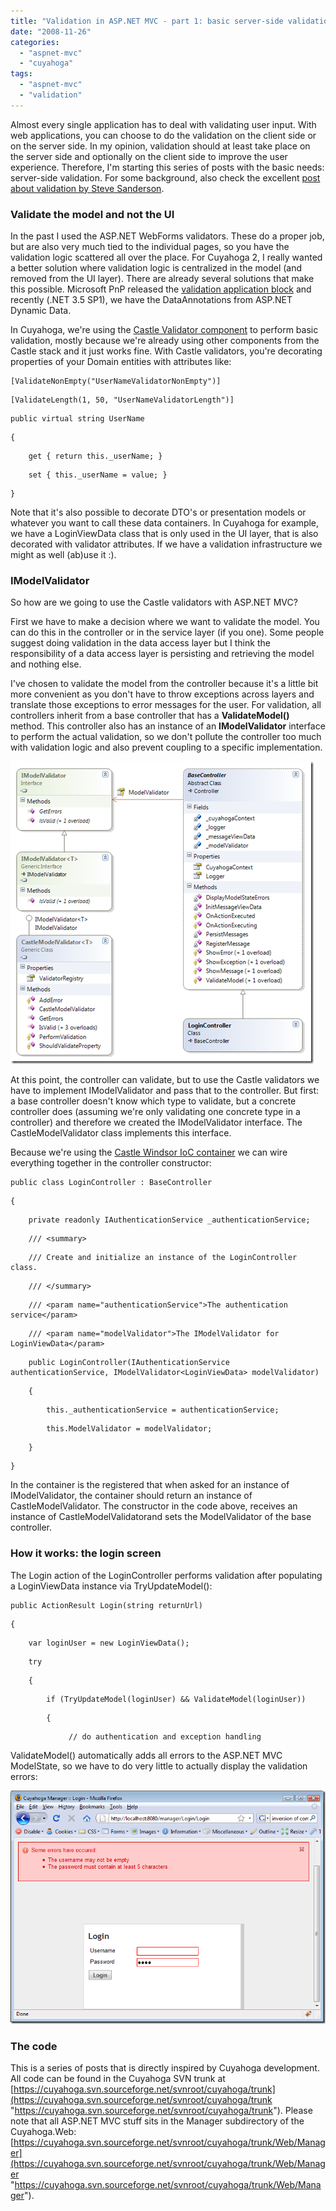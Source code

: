 ```yaml
---
title: "Validation in ASP.NET MVC - part 1: basic server-side validation"
date: "2008-11-26"
categories: 
  - "aspnet-mvc"
  - "cuyahoga"
tags: 
  - "aspnet-mvc"
  - "validation"
---
```


Almost every single application has to deal with validating user input. With web applications, you can choose to do the validation on the client side or on the server side. In my opinion, validation should at least take place on the server side and optionally on the client side to improve the user experience. Therefore, I'm starting this series of posts with the basic needs: server-side validation. For some background, also check the excellent [post about validation by Steve Sanderson](http://blog.codeville.net/2008/09/08/thoughts-on-validation-in-aspnet-mvc-applications/).

### Validate the model and not the UI

In the past I used the ASP.NET WebForms validators. These do a proper job, but are also very much tied to the individual pages, so you have the validation logic scattered all over the place. For Cuyahoga 2, I really wanted a better solution where validation logic is centralized in the model (and removed from the UI layer). There are already several solutions that make this possible. Microsoft PnP released the [validation application block](http://msdn.microsoft.com/en-us/library/cc309320.aspx) and recently (.NET 3.5 SP1), we have the DataAnnotations from ASP.NET Dynamic Data.

In Cuyahoga, we're using the [Castle Validator component](http://hammett.castleproject.org/?p=114) to perform basic validation, mostly because we're already using other components from the Castle stack and it just works fine. With Castle validators, you're decorating properties of your Domain entities with attributes like:

```
[ValidateNonEmpty("UserNameValidatorNonEmpty")]
```

```
[ValidateLength(1, 50, "UserNameValidatorLength")]
```

```
public virtual string UserName
```

```
{
```

```
    get { return this._userName; }
```

```
    set { this._userName = value; }
```

```
}
```

Note that it's also possible to decorate DTO's or presentation models or whatever you want to call these data containers. In Cuyahoga for example, we have a LoginViewData class that is only used in the UI layer, that is also decorated with validator attributes. If we have a validation infrastructure we might as well (ab)use it :).

### IModelValidator

So how are we going to use the Castle validators with ASP.NET MVC?

First we have to make a decision where we want to validate the model. You can do this in the controller or in the service layer (if you one). Some people suggest doing validation in the data access layer but I think the responsibility of a data access layer is persisting and retrieving the model and nothing else.

I've chosen to validate the model from the controller because it's a little bit more convenient as you don't have to throw exceptions across layers and translate those exceptions to error messages for the user. For validation, all controllers inherit from a base controller that has a **ValidateModel()** method. This controller also has an instance of an **IModelValidator** interface to perform the actual validation, so we don't pollute the controller too much with validation logic and also prevent coupling to a specific implementation.

![validation-controller](images/validation-controller_3.png)

At this point, the controller can validate, but to use the Castle validators we have to implement IModelValidator and pass that to the controller. But first: a base controller doesn't know which type to validate, but a concrete controller does (assuming we're only validating one concrete type in a controller) and therefore we created the IModelValidator<T> interface. The CastleModelValidator<T> class implements this interface.

Because we're using the [Castle Windsor IoC container](http://www.castleproject.org/container/index.html) we can wire everything together in the controller constructor:

```
public class LoginController : BaseController
```

```
{
```

```
    private readonly IAuthenticationService _authenticationService;
```

```
    /// <summary>
```

```
    /// Create and initialize an instance of the LoginController class.
```

```
    /// </summary>
```

```
    /// <param name="authenticationService">The authentication service</param>
```

```
    /// <param name="modelValidator">The IModelValidator for LoginViewData</param>
```

```
    public LoginController(IAuthenticationService authenticationService, IModelValidator<LoginViewData> modelValidator)
```

```
    {
```

```
        this._authenticationService = authenticationService;
```

```
        this.ModelValidator = modelValidator;
```

```
    }
```

```
}
```

In the container is the registered that when asked for an instance of IModelValidator<T>, the container should return an instance of CastleModelValidator<T>. The constructor in the code above, receives an instance of CastleModelValidator<LoginViewData>and sets the ModelValidator of the base controller.

### How it works: the login screen

The Login action of the LoginController performs validation after populating a LoginViewData instance via TryUpdateModel():

```
public ActionResult Login(string returnUrl)
```

```
{
```

```
    var loginUser = new LoginViewData();
```

```
    try
```

```
    {
```

```
        if (TryUpdateModel(loginUser) && ValidateModel(loginUser))
```

```
        {
```

```
             // do authentication and exception handling
```

ValidateModel() automatically adds all errors to the ASP.NET MVC ModelState, so we have to do very little to actually display the validation errors:

[![login](images/login_thumb.png)](https://blogs.taiga.nl/martijn/wp-content/uploads/subtext/WindowsLiveWriter/Val.NETMVCpart1basicserversidevalidation_F58F/login_2.png)

### The code

This is a series of posts that is directly inspired by Cuyahoga development. All code can be found in the Cuyahoga SVN trunk at [https://cuyahoga.svn.sourceforge.net/svnroot/cuyahoga/trunk](https://cuyahoga.svn.sourceforge.net/svnroot/cuyahoga/trunk "https://cuyahoga.svn.sourceforge.net/svnroot/cuyahoga/trunk"). Please note that all ASP.NET MVC stuff sits in the Manager subdirectory of the Cuyahoga.Web: [https://cuyahoga.svn.sourceforge.net/svnroot/cuyahoga/trunk/Web/Manager](https://cuyahoga.svn.sourceforge.net/svnroot/cuyahoga/trunk/Web/Manager "https://cuyahoga.svn.sourceforge.net/svnroot/cuyahoga/trunk/Web/Manager").
